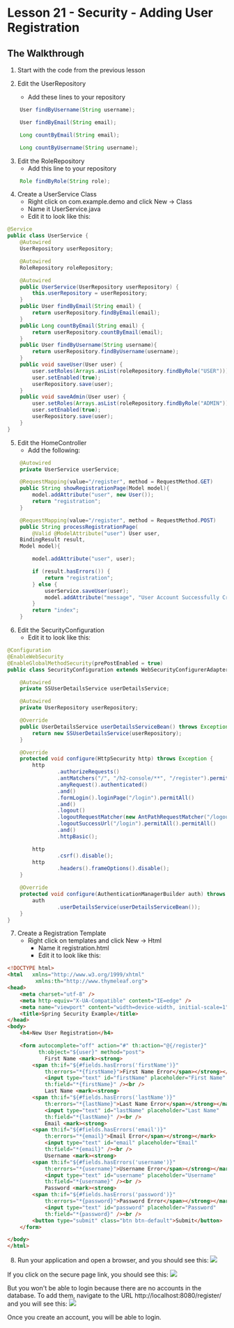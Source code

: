 # Lesson 21 - Security - Adding User Registration 
## The Walkthrough 

1. Start with the code from the previous lesson

2. Edit the UserRepository
    * Add these lines to your repository
```java
    User findByUsername(String username);

    User findByEmail(String email);

    Long countByEmail(String email);

    Long countByUsername(String username);
```
    
3. Edit the RoleRepository
    * Add this line to your repository
```java
    Role findByRole(String role);
```    
    
4. Create a UserService Class
    * Right click on com.example.demo and click New -> Class
    * Name it UserService.java
    * Edit it to look like this:    
```java
@Service
public class UserService {
    @Autowired
    UserRepository userRepository;

    @Autowired
    RoleRepository roleRepository;

    @Autowired
    public UserService(UserRepository userRepository) {
        this.userRepository = userRepository;
    }
    public User findByEmail(String email) {
        return userRepository.findByEmail(email);
    }
    public Long countByEmail(String email) {
        return userRepository.countByEmail(email);
    }
    public User findByUsername(String username){
        return userRepository.findByUsername(username);
    }
    public void saveUser(User user) {
        user.setRoles(Arrays.asList(roleRepository.findByRole("USER")));
        user.setEnabled(true);
        userRepository.save(user);
    }
    public void saveAdmin(User user) {
        user.setRoles(Arrays.asList(roleRepository.findByRole("ADMIN")));
        user.setEnabled(true);
        userRepository.save(user);
    }
}
```

5. Edit the HomeController
    * Add the following:    
```java
    @Autowired
    private UserService userService;

    @RequestMapping(value="/register", method = RequestMethod.GET)
    public String showRegistrationPage(Model model){
        model.addAttribute("user", new User());
        return "registration";
    }

    @RequestMapping(value="/register", method = RequestMethod.POST)
    public String processRegistrationPage(
    	@Valid @ModelAttribute("user") User user, 
	BindingResult result, 
	Model model){

        model.addAttribute("user", user);

        if (result.hasErrors()) {
            return "registration";
        } else {
            userService.saveUser(user);
            model.addAttribute("message", "User Account Successfully Created");
        }
        return "index";
    }
```

6. Edit the SecurityConfiguration
    * Edit it to look like this:  
```java
@Configuration
@EnableWebSecurity
@EnableGlobalMethodSecurity(prePostEnabled = true)
public class SecurityConfiguration extends WebSecurityConfigurerAdapter {

    @Autowired
    private SSUserDetailsService userDetailsService;

    @Autowired
    private UserRepository userRepository;

    @Override
    public UserDetailsService userDetailsServiceBean() throws Exception {
        return new SSUserDetailsService(userRepository);
    }

    @Override
    protected void configure(HttpSecurity http) throws Exception {
        http
                .authorizeRequests()
                .antMatchers("/", "/h2-console/**", "/register").permitAll()
                .anyRequest().authenticated()
                .and()
                .formLogin().loginPage("/login").permitAll()
                .and()
                .logout()
                .logoutRequestMatcher(new AntPathRequestMatcher("/logout"))
                .logoutSuccessUrl("/login").permitAll().permitAll()
                .and()
                .httpBasic();

        http
                .csrf().disable();
        http
                .headers().frameOptions().disable();
    }

    @Override
    protected void configure(AuthenticationManagerBuilder auth) throws Exception {
        auth
                .userDetailsService(userDetailsServiceBean());
    }
}
```

7. Create a Registration Template 
  	* Right click on templates and click New -> Html 
	  * Name it registration.html 
	  * Edit it to look like this: 
```html
<!DOCTYPE html>
<html 	xmlns="http://www.w3.org/1999/xhtml"
         xmlns:th="http://www.thymeleaf.org">
<head>
    <meta charset="utf-8" />
    <meta http-equiv="X-UA-Compatible" content="IE=edge" />
    <meta name="viewport" content="width=device-width, initial-scale=1" />
    <title>Spring Security Example</title>
</head>
<body>
    <h4>New User Registration</h4>

    <form autocomplete="off" action="#" th:action="@{/register}"
          th:object="${user}" method="post">
            First Name <mark><strong>
	    <span th:if="${#fields.hasErrors('firstName')}" 
	    	th:errors="*{firstName}">First Name Error</span></strong></mark>
            <input type="text" id="firstName" placeholder="First Name" 
	    	th:field="*{firstName}" /><br />
            Last Name <mark><strong>
	    <span th:if="${#fields.hasErrors('lastName')}" 
	    	th:errors="*{lastName}">Last Name Error</span></strong></mark>
            <input type="text" id="lastName" placeholder="Last Name" 
	    	th:field="*{lastName}" /><br />
            Email <mark><strong>
	    <span th:if="${#fields.hasErrors('email')}" 
	    	th:errors="*{email}">Email Error</span></strong></mark>
            <input type="text" id="email" placeholder="Email" 
	    	th:field="*{email}" /><br />
            Username <mark><strong>
	    <span th:if="${#fields.hasErrors('username')}" 
	    	th:errors="*{username}">Username Error</span></strong></mark>
            <input type="text" id="username" placeholder="Username" 
	    	th:field="*{username}" /><br />
            Password <mark><strong>
	    <span th:if="${#fields.hasErrors('password')}" 
	    	th:errors="*{password}">Password Error</span></strong></mark>
            <input type="text" id="password" placeholder="Password" 
	    	th:field="*{password}" /><br />
        <button type="submit" class="btn btn-default">Submit</button>
    </form>

</body>
</html>
```

8. Run your application and open a browser, and you should see this:
![](https://github.com/ajhenley/unofficialguides/blob/master/IntroToSpringBoot/img/Lesson21a.png )

If you click on the secure page link, you should see this:
![](https://github.com/ajhenley/unofficialguides/blob/master/IntroToSpringBoot/img/Lesson21b.png )

But you won't be able to login because there are no accounts in the database. To add them, navigate to the URL http://localhost:8080/register/ and you will see this:
![](https://github.com/ajhenley/unofficialguides/blob/master/IntroToSpringBoot/img/Lesson21register.png )

Once you create an account, you will be able to login.
